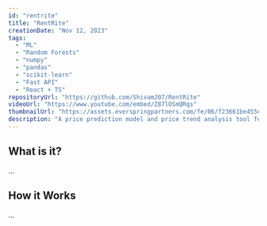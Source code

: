 ```yaml
---
id: "rentrite"
title: "RentRite"
creationDate: "Nov 12, 2023"
tags: 
  - "ML"
  - "Random Forests"
  - "numpy"
  - "pandas"
  - "scikit-learn"
  - "Fast API"
  - "React + TS"
repositoryUrl: "https://github.com/ShivamJ07/RentRite"
videoUrl: "https://www.youtube.com/embed/Z87lOSmQRqs"
thumbnailUrl: "https://assets.everspringpartners.com/fe/06/f23661be455e97d009c6ae418995/real-estate-finance.jpg"
description: "A price prediction model and price trend analysis tool for apartment rentals in major Canadian cities."
---
```


## What is it?

...

## How it Works

...
